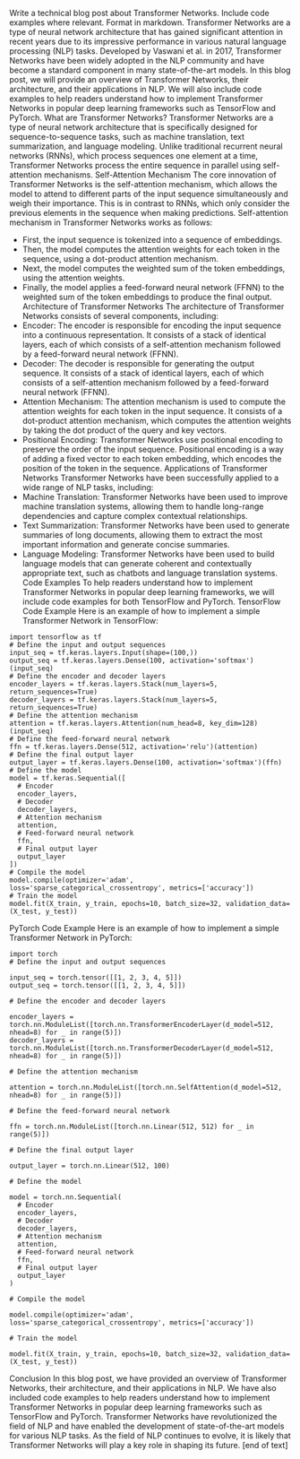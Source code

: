  Write a technical blog post about Transformer Networks. Include code examples where relevant. Format in markdown.
Transformer Networks are a type of neural network architecture that has gained significant attention in recent years due to its impressive performance in various natural language processing (NLP) tasks. Developed by Vaswani et al. in 2017, Transformer Networks have been widely adopted in the NLP community and have become a standard component in many state-of-the-art models.
In this blog post, we will provide an overview of Transformer Networks, their architecture, and their applications in NLP. We will also include code examples to help readers understand how to implement Transformer Networks in popular deep learning frameworks such as TensorFlow and PyTorch.
What are Transformer Networks?
Transformer Networks are a type of neural network architecture that is specifically designed for sequence-to-sequence tasks, such as machine translation, text summarization, and language modeling. Unlike traditional recurrent neural networks (RNNs), which process sequences one element at a time, Transformer Networks process the entire sequence in parallel using self-attention mechanisms.
Self-Attention Mechanism
The core innovation of Transformer Networks is the self-attention mechanism, which allows the model to attend to different parts of the input sequence simultaneously and weigh their importance. This is in contrast to RNNs, which only consider the previous elements in the sequence when making predictions.
Self-attention mechanism in Transformer Networks works as follows:
* First, the input sequence is tokenized into a sequence of embeddings.
* Then, the model computes the attention weights for each token in the sequence, using a dot-product attention mechanism.
* Next, the model computes the weighted sum of the token embeddings, using the attention weights.
* Finally, the model applies a feed-forward neural network (FFNN) to the weighted sum of the token embeddings to produce the final output.
 Architecture of Transformer Networks
The architecture of Transformer Networks consists of several components, including:
* Encoder: The encoder is responsible for encoding the input sequence into a continuous representation. It consists of a stack of identical layers, each of which consists of a self-attention mechanism followed by a feed-forward neural network (FFNN).
* Decoder: The decoder is responsible for generating the output sequence. It consists of a stack of identical layers, each of which consists of a self-attention mechanism followed by a feed-forward neural network (FFNN).
* Attention Mechanism: The attention mechanism is used to compute the attention weights for each token in the input sequence. It consists of a dot-product attention mechanism, which computes the attention weights by taking the dot product of the query and key vectors.
* Positional Encoding: Transformer Networks use positional encoding to preserve the order of the input sequence. Positional encoding is a way of adding a fixed vector to each token embedding, which encodes the position of the token in the sequence.
 Applications of Transformer Networks
Transformer Networks have been successfully applied to a wide range of NLP tasks, including:
* Machine Translation: Transformer Networks have been used to improve machine translation systems, allowing them to handle long-range dependencies and capture complex contextual relationships.
* Text Summarization: Transformer Networks have been used to generate summaries of long documents, allowing them to extract the most important information and generate concise summaries.
* Language Modeling: Transformer Networks have been used to build language models that can generate coherent and contextually appropriate text, such as chatbots and language translation systems.
 Code Examples
To help readers understand how to implement Transformer Networks in popular deep learning frameworks, we will include code examples for both TensorFlow and PyTorch.
TensorFlow Code Example
Here is an example of how to implement a simple Transformer Network in TensorFlow:
```
import tensorflow as tf
# Define the input and output sequences
input_seq = tf.keras.layers.Input(shape=(100,))
output_seq = tf.keras.layers.Dense(100, activation='softmax')(input_seq)
# Define the encoder and decoder layers
encoder_layers = tf.keras.layers.Stack(num_layers=5, return_sequences=True)
decoder_layers = tf.keras.layers.Stack(num_layers=5, return_sequences=True)
# Define the attention mechanism
attention = tf.keras.layers.Attention(num_head=8, key_dim=128)(input_seq)
# Define the feed-forward neural network
ffn = tf.keras.layers.Dense(512, activation='relu')(attention)
# Define the final output layer
output_layer = tf.keras.layers.Dense(100, activation='softmax')(ffn)
# Define the model
model = tf.keras.Sequential([
  # Encoder
  encoder_layers,
  # Decoder
  decoder_layers,
  # Attention mechanism
  attention,
  # Feed-forward neural network
  ffn,
  # Final output layer
  output_layer
])
# Compile the model
model.compile(optimizer='adam', loss='sparse_categorical_crossentropy', metrics=['accuracy'])
# Train the model
model.fit(X_train, y_train, epochs=10, batch_size=32, validation_data=(X_test, y_test))
```
PyTorch Code Example
Here is an example of how to implement a simple Transformer Network in PyTorch:
```
import torch
# Define the input and output sequences

input_seq = torch.tensor([[1, 2, 3, 4, 5]])
output_seq = torch.tensor([[1, 2, 3, 4, 5]])

# Define the encoder and decoder layers

encoder_layers = torch.nn.ModuleList([torch.nn.TransformerEncoderLayer(d_model=512, nhead=8) for _ in range(5)])
decoder_layers = torch.nn.ModuleList([torch.nn.TransformerDecoderLayer(d_model=512, nhead=8) for _ in range(5)])

# Define the attention mechanism

attention = torch.nn.ModuleList([torch.nn.SelfAttention(d_model=512, nhead=8) for _ in range(5)])

# Define the feed-forward neural network

ffn = torch.nn.ModuleList([torch.nn.Linear(512, 512) for _ in range(5)])

# Define the final output layer

output_layer = torch.nn.Linear(512, 100)

# Define the model

model = torch.nn.Sequential(
  # Encoder
  encoder_layers,
  # Decoder
  decoder_layers,
  # Attention mechanism
  attention,
  # Feed-forward neural network
  ffn,
  # Final output layer
  output_layer
)

# Compile the model

model.compile(optimizer='adam', loss='sparse_categorical_crossentropy', metrics=['accuracy'])

# Train the model

model.fit(X_train, y_train, epochs=10, batch_size=32, validation_data=(X_test, y_test))
```
Conclusion
In this blog post, we have provided an overview of Transformer Networks, their architecture, and their applications in NLP. We have also included code examples to help readers understand how to implement Transformer Networks in popular deep learning frameworks such as TensorFlow and PyTorch. Transformer Networks have revolutionized the field of NLP and have enabled the development of state-of-the-art models for various NLP tasks. As the field of NLP continues to evolve, it is likely that Transformer Networks will play a key role in shaping its future. [end of text]


